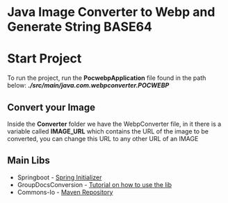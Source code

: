 # Java Image Converter to Webp and Generate String BASE64

# Start Project

To run the project, run the **PocwebpApplication** file found in the path below:
***./src/main/java.com.webpconverter.POCWEBP***

## Convert your Image

Inside the **Converter** folder we have the WebpConverter file, in it there is a variable called **IMAGE_URL** which contains the URL of the image to be converted, you can change this URL to any other URL of an IMAGE

## Main Libs
- Springboot - [Spring Initializer](https://start.spring.io/)
- GroupDocsConversion - [Tutorial on how to use the lib](https://blog.groupdocs.com/2021/01/18/convert-webp-to-jpg-png-and-pdf-in-java/)
- Commons-Io - [Maven Repository](https://mvnrepository.com/artifact/commons-io/commons-io)
